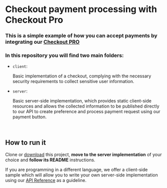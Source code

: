 # Checkout payment processing with Checkout Pro

### This is a simple example of how you can accept payments by integrating our [Checkout PRO](https://www.mercadopago.com/developers/en/guides/online-payments/checkout-pro/introduction)

### In this repository you will find two main folders:

- `client`: 
  
    Basic implementation of a checkout, complying with the necessary security requirements to collect sensitive user information.

- `server`: 

    Basic server-side implementation, which provides static client-side resources and allows the collected information to be published directly to our API to create preference and process payment request using our payment button. 

<br>

## How to run it

Clone or [download](https://github.com/mercadopago/checkout-payment-sample/archive/master.zip) this project, **move to the server implementation** of your choice and **follow its README** instructions.

If you are programming in a different language, we offer a client-side sample which will allow you to write your own server-side implementation using our [API Reference](https://www.mercadopago.com/developers/en/reference/preferences/_checkout_preferences/post/) as a guideline.
